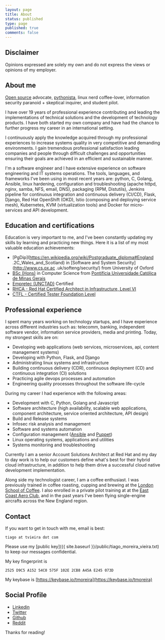 ```yaml
---
layout: page
title: About
status: published
type: page
published: true
comments: false
---
```


## Disclaimer

Opinions expressed are solely my own and do not express the views or opinions of my employer.

## About me

[Open source](https://opensource.com/resources/what-open-source) advocate, [pythonista](https://en.wikipedia.org/wiki/Python_%28programming_language%29), linux nerd coffee-lover, information security paranoid + skeptical
inquirer, and student pilot.

I have over 19 years of professional experience contributing and leading the implementations of technical solutions and the development of technology products. I have both started my own company and have had the chance to further progress my career in an international setting.

I continuously apply the knowledge acquired through my professional experiences to increase systems quality in very competitive and demanding environments. I gain tremendous professional satisfaction leading companies and people through difficult challenges and opportunities ensuring their goals are achieved in an efficient and sustainable manner.

I'm a software engineer and I have extensive experience on software engineering and IT systems operations. The tools, languages, and frameworks I've been using in most recent years are: python, C, Golang, Ansible, linux hardening, configuration and troubleshooting (apache httpd, nginx, samba, NFS, email, DNS), packaging (RPM, Distutils), Jenkins pipeline for continuous integration and continuous delivery (CI/CD), Flask, Django, Red Hat OpenShift (OKD), Istio (composing and deploying service mesh), Kubernetes, KVM (virtualization tools) and Docker for micro-services and API development.

## Education and certifications

Education is very important to me, and I've been constantly updating my skills by learning and practicing new things. Here it is a list of my most valuable education achievements:

- [PgDip](https://en.wikipedia.org/wiki/Postgraduate_diploma#England
  .2C_Wales_and_Scotland) in [Software and System Security](http://www.cs.ox.ac
  .uk/softeng/security/) from University of Oxford
- [BSc (Hons)](https://en.wikipedia.org/wiki/Bachelor_of_Science#Brazil) in Computer Science from [Pontifícia Universidade Católica de Minas Gerais](http://www.pucpcaldas.br/)
- [Empretec (UNCTAD)](http://empretec.unctad.org/) Certified
- [RHCA - Red Hat Certified Architect in Infrastructure, Level VI](https://www.redhat.com/rhtapps/certification/verify/?certId=160-116-729)
- [CTFL - Certified Tester Foundation Level](https://www.astqb.org/sections/list-of-certified-testers.php)

## Professional experience

I spent many years working on technology startups, and I have experience across different industries such as: telecomm, banking, independent software vendor, information service providers, media and printing. Today, my strongest skills are on:

- Developing web applications (web services, microservices, api, content management systems)
- Developing with Python, Flask, and Django
- Administrating linux systems and infrastructure
- Building continuous delivery (CDR), continuous deployment (CD) and continuous integration (CI) solutions
- Practicing agile devops processes and automation
- Engineering quality processes throughout the software life-cycle

During my career I had experience with the following areas:

- Development with C, Python, Golang and Javascript
- Software architecture (high availability, scalable web applications, component architecture, service oriented architecture, API design)
- Build and Release systems
- Infosec risk analysis and management
- Software and systems automation
- Configuration management ([Ansible](https://www.ansible.com/) and [Puppet](https://puppet.com/))
- Linux operating systems, applications and utilities
- Systems monitoring and troubleshooting

Currently I am a senior Account Solutions Architect at Red Hat and my day to day work is to help our customers define what's best for their hybrid cloud infrastructure, in addition to help them drive a successful cloud native development implementation.

Along side my technologist career, I am a coffee enthusiast. I was previously trained in coffee roasting, cupping and brewing at the [London School of Coffee](http://www.londonschoolofcoffee.com/). I also enrolled in a private pilot training at at the [East Coast Aero Club](http://eastcoastaeroclub.com/), and in the past years I've been flying single-engine aircrafts across the New England region.

## Contact

If you want to get in touch with me, email is best:

`tiago at tvieira dot com`

Please use my [public key]({{ site.baseurl }}/public/tiago_moreira_vieira.txt)
to keep our messages confidential.

My key fingerprint is

`2525 D9C5 A152 54C0 575F 102E 2CB8 A45A E245 073D`

My keybase is [https://keybase.io/tmoreira](https://keybase.io/tmoreira)

## Social Profile

- [Linkedin](https://uk.linkedin.com/in/tiagovieira)
- [Twitter](https://twitter.com/tiagovieira)
- [Github](https://github.com/tvieira)
- [Reddit](https://www.reddit.com/user/tiagovieira)

Thanks for reading!

